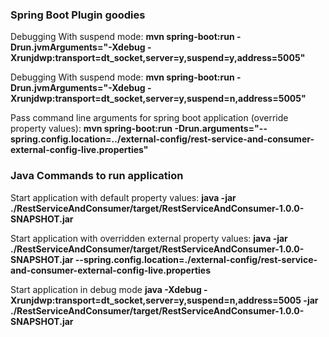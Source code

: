 ### Spring Boot Plugin goodies
Debugging With suspend mode:
**mvn spring-boot:run -Drun.jvmArguments="-Xdebug -Xrunjdwp:transport=dt_socket,server=y,suspend=y,address=5005"**

Debugging With suspend mode:
**mvn spring-boot:run -Drun.jvmArguments="-Xdebug -Xrunjdwp:transport=dt_socket,server=y,suspend=n,address=5005"**

Pass command line arguments for spring boot application (override property values):
**mvn spring-boot:run -Drun.arguments="--spring.config.location=../external-config/rest-service-and-consumer-external-config-live.properties"**


### Java Commands to run application
Start application with default property values:
**java -jar ./RestServiceAndConsumer/target/RestServiceAndConsumer-1.0.0-SNAPSHOT.jar**

Start application with overridden external property values:
**java -jar ./RestServiceAndConsumer/target/RestServiceAndConsumer-1.0.0-SNAPSHOT.jar --spring.config.location=./external-config/rest-service-and-consumer-external-config-live.properties**

Start application in debug mode
**java -Xdebug -Xrunjdwp:transport=dt_socket,server=y,suspend=n,address=5005 -jar ./RestServiceAndConsumer/target/RestServiceAndConsumer-1.0.0-SNAPSHOT.jar**